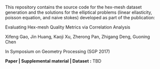 This repository contains the source code for the hex-mesh dataset generation and the solutions for the elliptical problems (linear ellasticity, poisson equation, and naive stokes) developed as part of the publication:

Evaluating Hex-mesh Quality Metrics via Correlation Analysis

Xifeng Gao, Jin Huang, Kaoji Xu, Zherong Pan, Zhigang Deng, Guoning Chen

In Symposium on Geometry Processing (SGP 2017)

**Paper | Supplemental material | Dataset :** TBD
